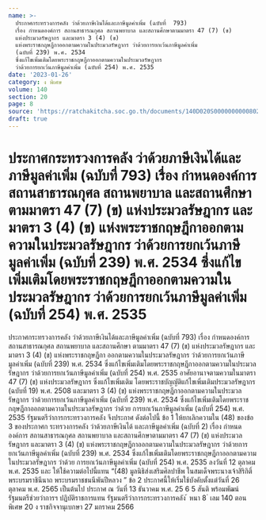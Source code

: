 ```yaml
---
name: >-
  ประกาศกระทรวงการคลัง ว่าด้วยภาษีเงินได้และภาษีมูลค่าเพิ่ม (ฉบับที่  793)
  เรื่อง กำหนดองค์การ สถานสาธารณกุศล สถานพยาบาล และสถานศึกษาตามมาตรา 47 (7) (ข)
  แห่งประมวลรัษฎากร และมาตรา 3 (4) (ข)
  แห่งพระราชกฤษฎีกาออกตามความในประมวลรัษฎากร ว่าด้วยการยกเว้นภาษีมูลค่าเพิ่ม
  (ฉบับที่ 239) พ.ศ. 2534
  ซึ่งแก้ไขเพิ่มเติมโดยพระราชกฤษฎีกาออกตามความในประมวลรัษฎากร
  ว่าด้วยการยกเว้นภาษีมูลค่าเพิ่ม (ฉบับที่ 254) พ.ศ. 2535
date: '2023-01-26'
category: ง พิเศษ
volume: 140
section: 20
page: 8
source: 'https://ratchakitcha.soc.go.th/documents/140D020S0000000000802.pdf'
draft: true
---
```


# ประกาศกระทรวงการคลัง ว่าด้วยภาษีเงินได้และภาษีมูลค่าเพิ่ม (ฉบับที่  793) เรื่อง กำหนดองค์การ สถานสาธารณกุศล สถานพยาบาล และสถานศึกษาตามมาตรา 47 (7) (ข) แห่งประมวลรัษฎากร และมาตรา 3 (4) (ข) แห่งพระราชกฤษฎีกาออกตามความในประมวลรัษฎากร ว่าด้วยการยกเว้นภาษีมูลค่าเพิ่ม (ฉบับที่ 239) พ.ศ. 2534 ซึ่งแก้ไขเพิ่มเติมโดยพระราชกฤษฎีกาออกตามความในประมวลรัษฎากร ว่าด้วยการยกเว้นภาษีมูลค่าเพิ่ม (ฉบับที่ 254) พ.ศ. 2535

ประกาศกระทรวงการคลัง ว่าด้วยภาษีเงินได้และภาษีมูลค่าเพิ่ม (ฉบับที่ 793) เรื่อง กำหนดองค์การ สถานสาธารณกุศล สถานพยาบาล และสถานศึกษา ตามมาตรา 47 (7) (ข) แห่งประมวลรัษฎากร และมาตรา 3 (4) (ข) แห่งพระราชกฤษฎีกา ออกตามความในประมวลรัษฎากร ว่าด้วยการยกเว้นภาษีมูลค่าเพิ่ม (ฉบับที่ 239) พ.ศ. 2534 ซึ่งแก้ไขเพิ่มเติมโดยพระราชกฤษฎีกาออกตามความในประมวลรัษฎากร ว่าด้วยการยกเว้นภาษีมูลค่าเพิ่ม (ฉบับที่ 254) พ.ศ. 2535 อาศัยอานาจตามความในมาตรา 47 (7) (ข) แห่งประมวลรัษฎากร ซึ่งแก้ไขเพิ่มเติม โดยพระราชบัญญัติแก้ไขเพิ่มเติมประมวลรัษฎากร (ฉบับที่ 19) พ.ศ. 2508 และมาตรา 3 (4) (ข) แห่งพระราชกฤษฎีกาออกตามความในประมวลรัษฎากร ว่าด้วยการยกเว้นภาษีมูลค่าเพิ่ม (ฉบับที่ 239) พ.ศ. 2534 ซึ่งแก้ไขเพิ่มเติมโดยพระราชกฤษฎีกาออกตามความในประมวลรัษฎากร ว่าด้วย การยกเว้นภาษีมูลค่าเพิ่ม (ฉบับที่ 254) พ.ศ. 2535 รัฐมนตรีว่าการกระทรวงการคลัง จึงประกาศ ดังต่อไปนี้ ข้อ 1 ให้ยกเลิกความใน (48) ของข้อ 3 ของประกาศก ระทรวงการคลัง ว่าด้วยภาษีเงินได้ และภาษีมูลค่าเพิ่ม (ฉบับที่ 2) เรื่อง กำหนดองค์การ สถานสาธารณกุศล สถานพยาบาล และสถานศึกษาตามมาตรา 47 (7) (ข) แห่งประมวลรัษฎากร และมาตรา 3 (4) (ข) แห่งพระราชกฤษฎีกาออกตามความในประมวลรัษฎากร ว่าด้วยการยกเว้นภาษีมูลค่าเพิ่ม (ฉบับที่ 239) พ.ศ. 2534 ซึ่งแก้ไขเพิ่มเติมโดยพระราชกฤษฎีกาออกตามความในประมวลรัษฎากร ว่าด้วย การยกเว้นภาษีมูลค่าเพิ่ม (ฉบับที่ 254) พ.ศ. 2535 ลงวันที่ 12 ตุลาคม พ.ศ. 2535 และ ให้ใช้ความต่อไปนี้แทน “(48) มูลนิธิส่งเสริมศิลปาชีพ ในสมเด็จพระนางเจ้าสิริกิติ์ พระบรมราชินีนาถ พระบรมราชชนนีพันปีหลวง ” ข้อ 2 ประกาศนี้ให้เริ่มใช้บังคับตั้งแต่วันที่ 26 ตุลาคม พ.ศ. 2565 เป็นต้นไป ประกาศ ณ วันที่ 13 ธันวาคม พ.ศ. 25 6 5 สันติ พร้อมพัฒน์ รัฐมนตรีช่วยว่าการฯ ปฏิบัติราชการแทน รัฐมนตรีว่าการกระทรวงการคลัง ้ หนา 8 ่ เลม 140 ตอนพิเศษ 20 ง ราชกิจจานุเบกษา 27 มกราคม 2566

